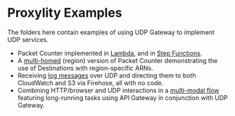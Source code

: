 # Proxylity Examples

The folders here contain examples of using UDP Gateway to implement UDP services. 

* Packet Counter implemented in [Lambda](packet-counter), and in [Step Functions](packet-counter-sfn).
* A [multi-homed](packet-counter-multi-region) (region) version of Packet Counter demonstrating the use of Destinations with region-specific ARNs.
* Receiving [log messages](syslog) over UDP and directing them to both CloudWatch and S3 via Firehose, all with no code.
* Combining HTTP/browser and UDP interactions in a [multi-modal flow](multi-model) featuring long-running tasks using API Gateway in conjunction with UDP Gateway.
